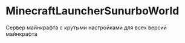# MinecraftLauncherSunurboWorld
 Сервер майнкрафта с крутыми настройками для всех версий майнкрафта
